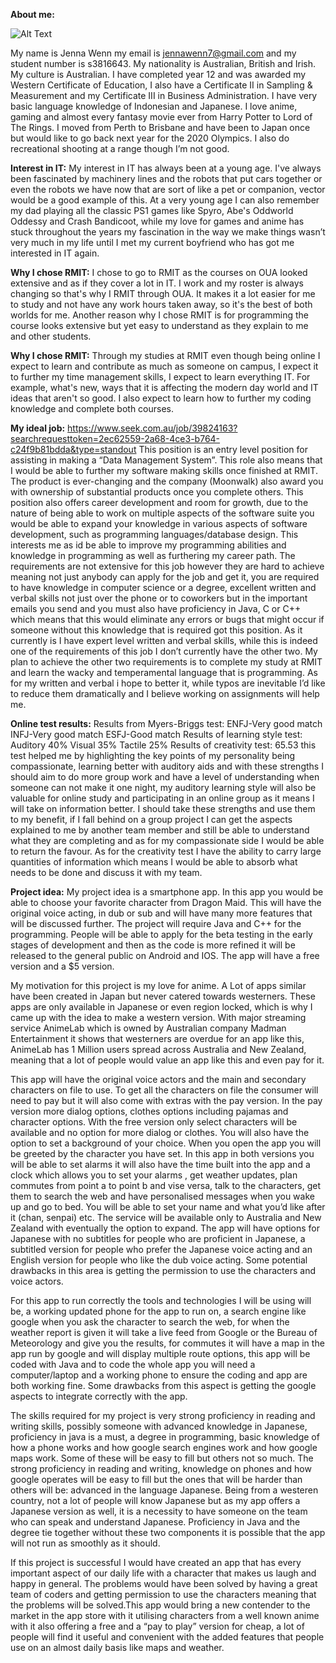 **About me:**

![Alt Text](https://media.discordapp.net/attachments/286804267275386890/616136954572046336/FB_IMG_1566968890566.jpg?width=350&height=350)


My name is Jenna Wenn my email is jennawenn7@gmail.com and my student number is s3816643. My nationality is Australian, British and Irish. My culture is Australian. I have completed year 12 and was awarded my Western Certificate of Education, I also have a Certificate II in Sampling & Measurement and my Certificate III in Business Administration. I have very basic language knowledge of Indonesian and Japanese. I love anime, gaming and almost every fantasy movie ever from Harry Potter to Lord of The Rings. I moved from Perth to Brisbane and have been to Japan once but would like to go back next year for the 2020 Olympics. I also do recreational shooting at a range though I’m not good.

**Interest in IT:**
My interest in IT has always been at a young age. I've always been fascinated by machinery lines and the robots that put cars together or even the robots we have now that are sort of like a pet or companion, vector would be a good example of this. At a very young age I can also remember my dad playing all the classic PS1 games like Spyro, Abe's Oddworld Oddessy and Crash Bandicoot, while my love for games and anime has stuck throughout the years my fascination in the way we make things wasn’t very much in my life until I met my current boyfriend who has got me interested in IT again.

**Why I chose RMIT:**
I chose to go to RMIT as the courses on OUA looked extensive and as if they cover a lot in IT. I work and my roster is always changing so that's why I RMIT through OUA. It makes it a lot easier for me to study and not have any work hours taken away, so it's the best of both worlds for me. Another reason why I chose RMIT is for programming the course looks extensive but yet easy to understand as they explain to me and other students.

**Why I chose RMIT:**
Through my studies at RMIT even though being online I expect to learn and contribute as much as someone on campus, I expect it to further my time management skills, I expect to learn everything IT. For example, what's new, ways that it is affecting the modern day world and IT ideas that aren't so good. I also expect to learn how to further my coding knowledge and complete both courses.



**My ideal job:**
https://www.seek.com.au/job/39824163?searchrequesttoken=2ec62559-2a68-4ce3-b764-c24f9b81bdda&type=standout
This position is an entry level position for assisting in making a “Data Management System”. This role also means that I would be able to further my software making skills once finished at RMIT. The product is ever-changing and the company (Moonwalk) also award you with ownership of substantial products once you complete others. This position also offers career development and room for growth, due to the nature of being able to work on multiple aspects of the software suite you would be able to expand your knowledge in various aspects of software development, such as programming languages/database design. This interests me as id be able to improve my programming abilities and knowledge in programming as well as furthering my career path. The requirements are not extensive for this job however they are hard to achieve meaning not just anybody can apply for the job and get it, you are required to have knowledge in computer science or a degree, excellent written and verbal skills not just over the phone or to coworkers but in the important emails you send and you must also have proficiency in Java, C or C++ which means that this would eliminate any errors or bugs that might occur if someone without this knowledge that is required got this position. As it currently is I have expert level written and verbal skills, while this is indeed one of the requirements of this job I don’t currently have the other two. My plan to achieve the other two requirements is to complete my study at RMIT and learn the wacky and temperamental language that is programming. As for my written and verbal i hope to better it, while typos are inevitable I’d like to reduce them dramatically and I believe working on assignments will help me.

**Online test results:**
Results from Myers-Briggs test: 
ENFJ-Very good match
INFJ-Very good match
ESFJ-Good match
Results of learning style test:
Auditory 40%
Visual 35%
Tactile 25%
Results of creativity test:
65.53
this test helped me by highlighting the key points of my personality being compassionate, learning better with auditory aids and with these strengths I should aim to do more group work and have a level of understanding when someone can not make it one night, my auditory learning style will also be valuable for online study and participating in an online group as it means I will take on information better. I should take these strengths and use them to my benefit, if I fall behind on a group project I can get the aspects explained to me by another team member and still be able to understand what they are completing and as for my compassionate side I would be able to return the favour. As for the creativity test I have the ability to carry large quantities of information which means I would be able to absorb what needs to be done and discuss it with my team.

**Project idea:**
My project idea is a smartphone app. In this app you would be able to choose your favorite character from Dragon Maid. This will have the original voice acting, in dub or sub and will have many more features that will be discussed further. The project will require Java and C++ for the programming. People will be able to apply for the beta testing in the early stages of development and then as the code is more refined it will be released to the general public on Android and IOS. The app will have a free version and a $5 version. 

My motivation for this project is my love for anime. A Lot of apps similar have been created in Japan but never catered towards westerners. These apps are only available in Japanese or even region locked, which is why I came up with the idea to make a western version. With major streaming service AnimeLab which is owned by Australian company Madman Entertainment it shows that westerners are overdue for an app like this, AnimeLab has 1 Million users spread across Australia and New Zealand, meaning that a lot of people would value an app like this and even pay for it.

This app will have the original voice actors and the main and secondary characters on file to use. To get all the characters on file the consumer will need to pay but it will also come with extras with the pay version. In the pay version more dialog options, clothes options including pajamas and character options. With the free version only select characters will be available and no option for more dialog or clothes. You will also have the option to set a background of your choice. When you open the app you will be greeted by the character you have set. In this app in both versions you will be able to set alarms it will also have the time built into the app and a clock which allows you to set your alarms , get weather updates, plan commutes from point a to point b and vise versa, talk to the characters, get them to search the web and have personalised messages when you wake up and go to bed. You will be able to set your name and what you’d like after it (chan, senpai) etc. The service will be available only to Australia and New Zealand with eventually the option to expand. The app will have options for Japanese with no subtitles for people who are proficient in Japanese, a subtitled version for people who prefer the Japanese voice acting and an English version for people who like the dub voice acting. Some potential drawbacks in this area is getting the permission to use the characters and voice actors.

For this app to run correctly the tools and technologies I will be using will be, a working updated phone for the app to run on, a search engine like google when you ask the character to search the web, for when the weather report is given it will take a live feed from Google or the Bureau of Meteorology and give you the results, for commutes it will have a map in the app run by google and will display multiple route options, this app will be coded with Java and to code the whole app you will need a computer/laptop and a working phone to ensure the coding and app are both working fine. Some drawbacks from this aspect is getting the google aspects to integrate correctly with the app.

The skills required for my project is very strong proficiency in reading and writing skills, possibly someone with advanced knowledge in Japanese, proficiency in java is a must, a degree in programming, basic knowledge of how a phone works and how google search engines work and how google maps work. Some of these will be easy to fill but others not so much. The strong proficiency in reading and writing, knowledge on phones and how google operates will be easy to fill but the ones that will be harder than others will be: advanced in the language Japanese. Being from a westeren country, not a lot of people will know Japanese but as my app offers a Japanese version as well, it is a necessity to have someone on the team who can speak and understand Japanese. Proficiency in Java and the degree tie together without these two components it is possible that the app will not run as smoothly as it should.

If this project is successful I would have created an app that has every important aspect of our daily life with a character that makes us laugh and happy in general. The problems would have been solved by having a great team of coders and getting permission to use the characters meaning that the problems will be solved.This app would bring a new contender to the market in the app store with it utilising characters from a well known anime with it also offering a free and a “pay to play” version for cheap, a lot of people will find it useful and convenient with the added features that people use on an almost daily basis like maps and weather.

